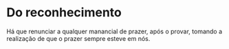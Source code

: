 # Do reconhecimento

Há que renunciar a qualquer manancial de prazer, após o provar, tomando a realização de que o prazer sempre esteve em nós.
